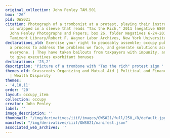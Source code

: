 ```yaml
---
original_collection: John Penley TAM.501
box: '26'
pid: OWS021
citation: Photograph of a trombonist at a protest, playing their instrument which
  is wrapped in a sleeve that reads "Tax the Rich," 2011 (negative 6809); TAM.501
  John Penley Photographs and Papers; box 26, folder Negatives 6-24-2011 - 1-7-2012;
  Tamiment Library/Robert F. Wagner Labor Archives, New York University
declarations_old: Exercise your right to peaceably assemble; occupy public space;  create
  a process to address the problems we face, and generate solutions accessible to
  everyone. | They have taken bailouts from taxpayers with impunity, and continue
  to give executives exorbitant bonuses
declarations: '23,2'
description: 'Picture of a trombone with "Tax the rich" protest sign '
themes_old: Grassroots Organizing and Mutual Aid | Political and Financial Corruption
  | Wealth Disparity
themes:
- '4,10,11'
order: '20'
layout: occupy_item
collection: occupy
creator: John Penley
label: ''
image_description: ''
thumbnail: "/img/derivatives/iiif/images/OWS021/full/250,/0/default.jpg"
manifest: "/img/derivatives/iiif/OWS021/manifest.json"
associated_web_archives: ''
---
```

